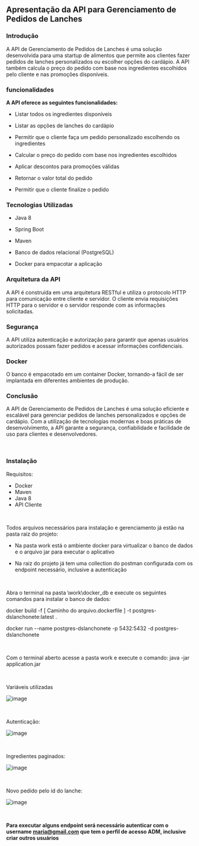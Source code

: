 ## Apresentação da API para Gerenciamento de Pedidos de Lanches


### Introdução

A API de Gerenciamento de Pedidos de Lanches é uma solução desenvolvida para uma startup de alimentos que permite aos clientes fazer pedidos de lanches personalizados ou escolher opções do cardápio. A API também calcula o preço do pedido com base nos ingredientes escolhidos pelo cliente e nas promoções disponíveis.

### funcionalidades

**A API oferece as seguintes funcionalidades:**

- Listar todos os ingredientes disponíveis

- Listar as opções de lanches do cardápio

- Permitir que o cliente faça um pedido personalizado escolhendo os ingredientes

- Calcular o preço do pedido com base nos ingredientes escolhidos

- Aplicar descontos para promoções válidas

- Retornar o valor total do pedido

- Permitir que o cliente finalize o pedido

### Tecnologias Utilizadas

 - Java 8

 - Spring Boot

- Maven

- Banco de dados relacional (PostgreSQL)

- Docker para empacotar a aplicação

### Arquitetura da API

A API é construída em uma arquitetura RESTful e utiliza o protocolo HTTP para comunicação entre cliente e servidor. O cliente envia requisições HTTP para o servidor e o servidor responde com as informações solicitadas.

### Segurança

A API utiliza autenticação e autorização para garantir que apenas usuários autorizados possam fazer pedidos e acessar informações confidenciais.

### Docker

O banco é empacotado em um container Docker, tornando-a fácil de ser implantada em diferentes ambientes de produção.

### Conclusão

A API de Gerenciamento de Pedidos de Lanches é uma solução eficiente e escalável para gerenciar pedidos de lanches personalizados e opções de cardápio. Com a utilização de tecnologias modernas e boas práticas de desenvolvimento, a API garante a segurança, confiabilidade e facilidade de uso para clientes e desenvolvedores.

</br>

### Instalação

Requisitos:

- Docker
- Maven
- Java 8
- API Cliente

</br>

Todos arquivos necessários para instalação e gerenciamento já estão na pasta raiz do projeto:

- Na pasta work está o ambiente docker para virtualizar o banco de dados e o arquivo jar para executar o aplicativo

- Na raiz do projeto já tem uma collection do postman configurada com os endpoint necessário, inclusive a autenticação

</br>

Abra o terminal na pasta \work\docker_db e execute os seguintes comandos para instalar o banco de dados:

docker build -f [ Caminho do arquivo.dockerfile ] -t postgres-dslanchonete:latest .

docker run --name postgres-dslanchonete -p 5432:5432 -d postgres-dslanchonete

</br>

Com o terminal aberto acesse a pasta work e execute o comando: java -jar application.jar

</br>

Variáveis utilizadas

![image](https://user-images.githubusercontent.com/84253307/225777315-7f62bd10-9663-4111-9151-95fd3f46083d.png)


</br>

Autenticação:

![image](https://user-images.githubusercontent.com/84253307/225777389-be844561-3fce-4195-b9a5-bb8a5cb30fb3.png)

</br>

Ingredientes paginados:

![image](https://user-images.githubusercontent.com/84253307/225777492-fde40186-2b3f-4960-a402-aadfa6c335f3.png)

</br>

Novo pedido pelo id do lanche:

![image](https://user-images.githubusercontent.com/84253307/225777763-62bc8f00-9fe2-4206-a9fd-3653c641c530.png)


<br>

**Para executar alguns endpoint será necessário autenticar com o username maria@gmail.com que tem o perfil de acesso ADM, inclusive criar outros usuários**



</br>
















